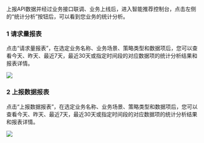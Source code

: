 上报API数据并经过业务接口联调、业务上线后，进入智能推荐控制台，点击左侧的“统计分析”按钮后，可以看到您业务的统计分析。

### 1 请求量报表

点击“请求量报表”，在选定业务名称、业务场景、策略类型和数据项后，您可以查看今天、昨天、最近7天，最近30天或指定时间段的对应数据项的统计分析结果和报表详情。

![](http://imgcache.tcecqpoc.fsphere.cn/image/mc.qcloudimg.com/static/img/b6944faad6b0f607f397ca068084914e/image.png)

### 2 上报数据报表
点击“上报数据报表”，在选定业务名称、业务场景、策略类型和数据项后，您可以查看今天、昨天、最近7天，最近30天或指定时间段的对应数据项的统计分析结果和报表详情。

![](http://imgcache.tcecqpoc.fsphere.cn/image/mc.qcloudimg.com/static/img/33889a5d2be725f53e747dd2f37ee5c0/image.png)
